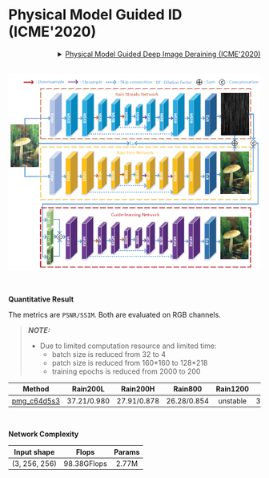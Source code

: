 # Physical Model Guided ID (ICME'2020)

<details>
<summary align="right"><a href="https://www.computer.org/csdl/proceedings-article/icme/2020/09102878/1kwr8NheVtm">Physical Model Guided Deep Image Deraining (ICME'2020)</a></summary>

```bibtex
@inproceedings{zhu2020physical,
  title={Physical model guided deep image deraining},
  author={Zhu, Honghe and Wang, Cong and Zhang, Yajie and Su, Zhixun and Zhao, Guohui},
  booktitle={2020 IEEE International Conference on Multimedia and Expo (ICME)},
  pages={1--6},
  year={2020},
  organization={IEEE}
}
```

</details>

<br/>

![physical_model_guided](../../figs/physical_model_guided.png)

<br/>

**Quantitative Result**

The metrics are `PSNR/SSIM`. Both are evaluated on RGB channels.

> **_NOTE:_**
>
> - Due to limited computation resource and limited time:
>   - batch size is reduced from 32 to 4
>   - patch size is reduced from 160\*160 to 128\*218
>   - training epochs is reduced from 2000 to 200

|                            Method                            |  Rain200L   |  Rain200H   |   Rain800   | Rain1200 |  Rain1400   |
| :----------------------------------------------------------: | :---------: | :---------: | :---------: | :------: | :---------: |
| [pmg_c64d5s3](/configs/physical_model_guided/pmg_c64d5s3.py) | 37.21/0.980 | 27.91/0.878 | 26.28/0.854 | unstable | 31.38/0.919 |

<br/>

**Network Complexity**

|  Input shape  |    Flops    | Params |
| :-----------: | :---------: | :----: |
| (3, 256, 256) | 98.38GFlops | 2.77M  |

